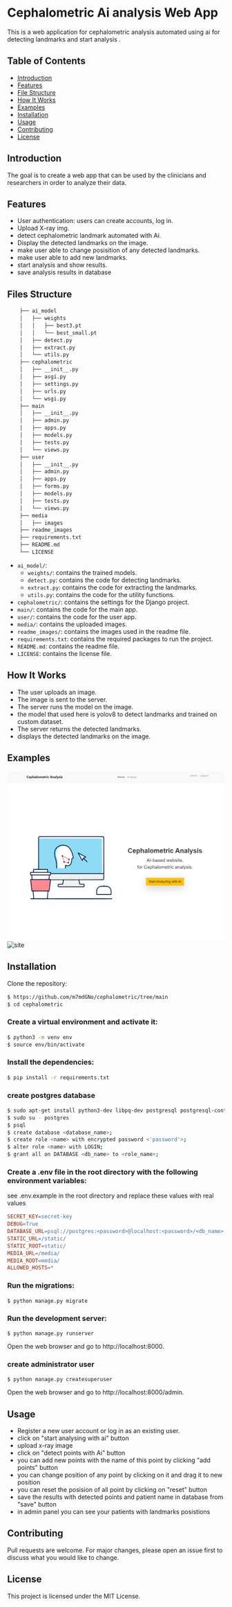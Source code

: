 
# Cephalometric Ai analysis Web App

This is a web application for cephalometric analysis automated using ai for detecting landmarks and start analysis .


## Table of Contents
- [Introduction](#introduction)
- [Features](#features)
- [File Structure](#file-structure)
- [How It Works](#how-it-works)
- [Examples](#examples)
- [Installation](#installation)
- [Usage](#usage)
- [Contributing](#contributing)
- [License](#license)

## Introduction
The goal is to create a web app that can be used by the clinicians and researchers in order to analyze their data.

## Features
- User authentication: users can create accounts, log in.
- Upload X-ray img.
- detect cephalometric landmark automated with Ai.
- Display the detected landmarks on the image.
- make user able to change posisition of any detected landmarks.
- make user able to add new landmarks.
- start analysis and show results.
- save analysis results in database


## Files Structure
```bash
    ├── ai_model
    │   ├── weights
    │   │   ├── best3.pt
    │   │   └── best_small.pt
    │   ├── detect.py
    │   ├── extract.py
    │   └── utils.py
    ├── cephalometric
    │   ├── __init__.py
    │   ├── asgi.py
    │   ├── settings.py
    │   ├── urls.py
    │   └── wsgi.py
    ├── main
    │   ├── __init__.py
    │   ├── admin.py
    │   ├── apps.py
    │   ├── models.py
    │   ├── tests.py
    │   └── views.py
    ├── user
    │   ├── __init__.py
    │   ├── admin.py
    │   ├── apps.py
    │   ├── forms.py
    │   ├── models.py
    │   ├── tests.py
    │   └── views.py
    ├── media
    │   ├── images
    ├── readme_images
    ├── requirements.txt
    ├── README.md
    └── LICENSE
```

- `ai_model/`: 
    - `weights/`: contains the trained models.
    - `detect.py`: contains the code for detecting landmarks.
    - `extract.py`: contains the code for extracting the landmarks.
    - `utils.py`: contains the code for the utility functions.
- `cephalometric/`: contains the settings for the Django project.
- `main/`: contains the code for the main app.
- `user/`: contains the code for the user app.
- `media/`: contains the uploaded images.
- `readme_images/`: contains the images used in the readme file.
- `requirements.txt`: contains the required packages to run the project.
- `README.md`: contains the readme file.
- `LICENSE`: contains the license file.


## How It Works
- The user uploads an image.
- The image is sent to the server.
- The server runs the model on the image.
- the model that used here is yolov8 to detect landmarks and trained on custom dataset.
- The server returns the detected landmarks.
- displays the detected landmarks on the image.

## Examples
![home page](readme_images/home.png)
![site](readme_images/video.gif)


## Installation
Clone the repository:

```bash
$ https://github.com/m7mdGNo/cephalometric/tree/main
$ cd cephalometric
```

### Create a virtual environment and activate it:

```bash
$ python3 -m venv env
$ source env/bin/activate
```

### Install the dependencies:

```bash
$ pip install -r requirements.txt
```

### create postgres database
```bash
$ sudo apt-get install python3-dev libpq-dev postgresql postgresql-contrib
$ sudo su - postgres
$ psql
$ create database <database_name>;
$ create role <name> with encrypted password <'password'>;
$ alter role <name> with LOGIN;
$ grant all on DATABASE <db_name> to <role_name>;
```

### Create a .env file in the root directory with the following environment variables:

see .env.example in the root directory and replace these values with real values
```makefile
SECRET_KEY=secret-key
DEBUG=True
DATABASE_URL=psql://postgres:<password>@localhost:<password>/<db_name>
STATIC_URL=/static/
STATIC_ROOT=static/
MEDIA_URL=/media/
MEDIA_ROOT=media/
ALLOWED_HOSTS=*
```
### Run the migrations:

```Copy code
$ python manage.py migrate
```

### Run the development server:

```Copy code
$ python manage.py runserver
```

Open the web browser and go to http://localhost:8000.

### create administrator user
```Copy code
$ python manage.py createsuperuser
```

Open the web browser and go to http://localhost:8000/admin.


## Usage
- Register a new user account or log in as an existing user.
- click on "start analysing with ai" button
- upload x-ray image
- click on "detect points with Ai" button
- you can add new points with the name of this point by clicking "add points" button
- you can change position of any point by clicking on it and drag it to new position
- you can reset the posision of all point by clicking on "reset" button
- save the results with detected points and patient name in database from "save" button
- in admin panel you can see your patients with landmarks posistions



## Contributing
Pull requests are welcome. For major changes, please open an issue first to discuss what you would like to change.

## License
This project is licensed under the MIT License.